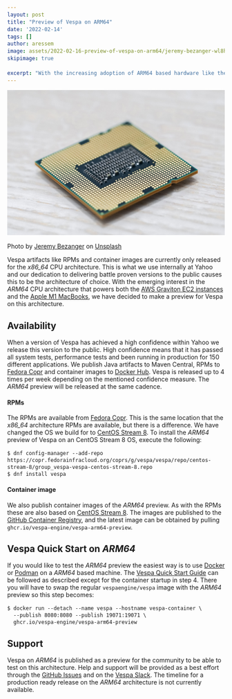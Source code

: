```yaml
---
layout: post
title: "Preview of Vespa on ARM64"
date: '2022-02-14'
tags: []
author: aressem 
image: assets/2022-02-16-preview-of-vespa-on-arm64/jeremy-bezanger-wl8hZoJBSU8-unsplash.jpg
skipimage: true

excerpt: "With the increasing adoption of ARM64 based hardware like the AWS Graviton and Apple M1 MacBooks we are making a preview of Vespa available for this architecture."
---
```


<img src="/assets/2022-02-16-preview-of-vespa-on-arm64/jeremy-bezanger-wl8hZoJBSU8-unsplash.jpg"/>
<p class="image-credit">
Photo by <a href="https://unsplash.com/@unarchive?utm_source=unsplash&utm_medium=referral&utm_content=creditCopyText">Jeremy Bezanger</a> on <a href="https://unsplash.com/s/photos/cpu?utm_source=unsplash&utm_medium=referral&utm_content=creditCopyText">Unsplash</a>
</p>

Vespa artifacts like RPMs and container images are currently only released for the *x86_64* CPU architecture. This is what we use internally at Yahoo and our dedication to delivering battle proven versions to the public causes this to be the architecture of choice. With the emerging interest in the *ARM64* CPU architecture that powers both the [AWS Graviton EC2 instances](https://aws.amazon.com/ec2/graviton/) and the [Apple M1 MacBooks](https://www.apple.com/macbook-pro/), we have decided to make a preview for Vespa on this architecture.

## Availability
When a version of Vespa has achieved a high confidence within Yahoo we release this version to the public. High confidence means that it has passed all system tests, performance tests and been running in production for 150 different applications. We publish Java artifacts to Maven Central, RPMs to [Fedora Copr](https://copr.fedorainfracloud.org/coprs/g/vespa/vespa/) and container images to [Docker Hub](https://hub.docker.com/r/vespaengine/vespa/). Vespa is released up to 4 times per week depending on the mentioned confidence measure. The *ARM64* preview will be released at the same cadence.

#### RPMs
The RPMs are available from [Fedora Copr](https://copr.fedorainfracloud.org/coprs/g/vespa/vespa/). This is the same location that the *x86_64* architecture RPMs are available, but there is a difference. We have changed the OS we build for to [CentOS Stream 8](https://www.centos.org/centos-stream/). To install the *ARM64* preview of Vespa on an CentOS Stream 8 OS, execute the following:
```
$ dnf config-manager --add-repo https://copr.fedorainfracloud.org/coprs/g/vespa/vespa/repo/centos-stream-8/group_vespa-vespa-centos-stream-8.repo
$ dnf install vespa
```

#### Container image
We also publish container images of the *ARM64* preview. As with the RPMs these are also based on [CentOS Stream 8](https://www.centos.org/centos-stream/). The images are published to the [GitHub Container Registry](https://docs.github.com/en/packages/working-with-a-github-packages-registry/working-with-the-container-registry), and the latest image can be obtained by pulling `ghcr.io/vespa-engine/vespa-arm64-preview`.

## Vespa Quick Start on *ARM64*
If you would like to test the *ARM64* preview the easiest way is to use [Docker](https://docker.io) or [Podman](https://podman.io) on a *ARM64* based machine. The [Vespa Quick Start Guide](https://docs.vespa.ai/en/vespa-quick-start.html)
can be followed as described except for the container startup in step 4. There you will have to swap the regular `vespaengine/vespa` image with the *ARM64* preview so this step becomes:
```
$ docker run --detach --name vespa --hostname vespa-container \
  --publish 8080:8080 --publish 19071:19071 \
  ghcr.io/vespa-engine/vespa-arm64-preview
```

## Support
Vespa on *ARM64* is published as a preview for the community to be able to test on this architecture. Help and support will be provided as a best effort through the [GitHub Issues](https://github.com/vespa-engine/vespa/issues) and on the [Vespa Slack](https://slack.vespa.ai). The timeline for a production ready release on the *ARM64* architecture is not currently available.
